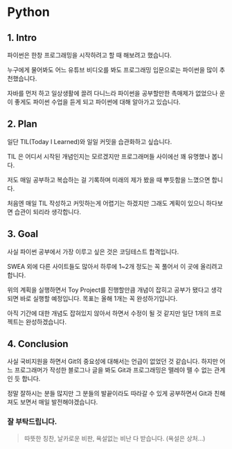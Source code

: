 # Python

## 1. Intro

파이썬은 한창 프로그래밍을 시작하려고 할 때 해보려고 했습니다.

누구에게 물어봐도 어느 유튜브 비디오를 봐도 프로그래밍 입문으로는 파이썬을 많이 추천했습니다.

자바를 먼저 하고 일상생활에 끌려 다니느라 파이썬을 공부할만한 촉매제가 없었으나 운이 좋게도 파이썬 수업을 듣게 되고 파이썬에 대해 알아가고 있습니다.



## 2. Plan

일단 TIL(Today I Learned)와 일일 커밋을 습관화하고 싶습니다. 

TIL 은 어디서 시작된 개념인지는 모르겠지만 프로그래머들 사이에선 꽤 유명했나 봅니다. 

저도 매일 공부하고 복습하는 걸 기록하며 미래의 제가 봤을 때 뿌듯함을 느꼈으면 합니다.

처음엔 매일 TIL 작성하고 커밋하는게 어렵기는 하겠지만 그래도 계획이 있으니 하다보면 습관이 되리라 생각합니다.



## 3. Goal

사실 파이썬 공부에서 가장 이루고 싶은 것은 코딩테스트 합격입니다.

SWEA 외에 다른 사이트들도 많아서 하루에 1~2개 정도는 꼭 풀어서 이 곳에 올리려고 합니다.

위의 계획을 실행하면서 Toy Project를 진행할만큼 개념이 잡히고 공부가 됐다고 생각되면 바로 실행할 예정입니다. 목표는 올해 1개는 꼭 완성하기입니다. 

아직 기간에 대한 개념도 잡혀있지 않아서 하면서 수정이 될 것 같지만 일단 1개의 프로젝트는 완성하겠습니다.



## 4. Conclusion

사실 국비지원을 하면서 Git의 중요성에 대해서는 언급이 없었던 것 같습니다. 하지만 어느 프로그래머가 작성한 블로그나 글을 봐도 Git과 프로그래밍은 뗄레야 뗄 수 없는 관계인 듯 합니다. 

정말 잘하시는 분들 많지만 그 분들의 발끝이라도 따라갈 수 있게 공부하면서 Git과 친해져도 보면서 매일 발전해야겠습니다.



### 잘 부탁드립니다.

> 따뜻한 칭찬, 날카로운 비판, 욕설없는 비난 다 받습니다. (욕설은 상처...)